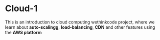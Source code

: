 # Cloud-1

This is an introduction to cloud computing wethinkcode project, where we learn about __auto-scalingg__,
__load-balancing__, __CDN__ and other features using the __AWS platform__